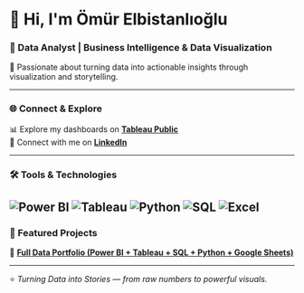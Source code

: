 # 👋 Hi, I'm Ömür Elbistanlıoğlu  
### 💼 Data Analyst | Business Intelligence & Data Visualization  
📍 Passionate about turning data into actionable insights through visualization and storytelling.

---

### 🌐 Connect & Explore  
📊 Explore my dashboards on [**Tableau Public**](https://public.tableau.com/app/profile/omurelbi/vizzes)  
💼 Connect with me on [**LinkedIn**](https://www.linkedin.com/in/%C3%B6m%C3%BCr-elbistanl%C4%B1o%C4%9Flu-b41b67375/)  

---

### 🛠️ Tools & Technologies  

![Power BI](https://img.shields.io/badge/Power_BI-F2C811?style=for-the-badge&logo=powerbi&logoColor=black)
![Tableau](https://img.shields.io/badge/Tableau-E97627?style=for-the-badge&logo=tableau&logoColor=white)
![Python](https://img.shields.io/badge/Python-3776AB?style=for-the-badge&logo=python&logoColor=white)
![SQL](https://img.shields.io/badge/SQL-CC2927?style=for-the-badge&logo=postgresql&logoColor=white)
![Excel](https://img.shields.io/badge/Excel-217346?style=for-the-badge&logo=microsoft-excel&logoColor=white)
---

### 🌟 Featured Projects  

📂 [**Full Data Portfolio (Power BI + Tableau + SQL + Python + Google Sheets)**](https://drive.google.com/drive/u/1/folders/1EB9HpfrixQXcjRTBZKtYung-WajSpX_f)

---

⭐ *Turning Data into Stories — from raw numbers to powerful visuals.*
